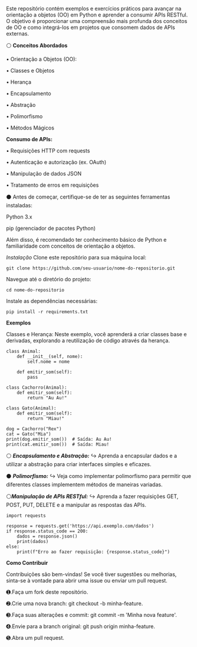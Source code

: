 Este repositório contém exemplos e exercícios práticos para avançar na orientação a objetos (OO) em Python e aprender a consumir APIs RESTful. O objetivo é proporcionar uma compreensão mais profunda dos conceitos de OO e como integrá-los em projetos que consomem dados de APIs externas.

⚪ **Conceitos Abordados**

• Orientação a Objetos (OO):

• Classes e Objetos

• Herança

• Encapsulamento

• Abstração

• Polimorfismo

• Métodos Mágicos

**Consumo de APIs:**

• Requisições HTTP com requests

• Autenticação e autorização (ex. OAuth)

• Manipulação de dados JSON

• Tratamento de erros em requisições

⚫ Antes de começar, certifique-se de ter as seguintes ferramentas instaladas:

Python 3.x

pip (gerenciador de pacotes Python)

Além disso, é recomendado ter conhecimento básico de Python e familiaridade com conceitos de orientação a objetos.

*Instalação*
Clone este repositório para sua máquina local:

```git clone https://github.com/seu-usuario/nome-do-repositorio.git```

Navegue até o diretório do projeto:

```cd nome-do-repositorio```

Instale as dependências necessárias:

```pip install -r requirements.txt```

**Exemplos**

Classes e Herança:
Neste exemplo, você aprenderá a criar classes base e derivadas, explorando a reutilização de código através da herança.
```
class Animal:
    def __init__(self, nome):
        self.nome = nome

    def emitir_som(self):
        pass

class Cachorro(Animal):
    def emitir_som(self):
        return "Au Au!"

class Gato(Animal):
    def emitir_som(self):
        return "Miau!"

dog = Cachorro("Rex")
cat = Gato("Mia")
print(dog.emitir_som())  # Saída: Au Au!
print(cat.emitir_som())  # Saída: Miau!
```
⚪ ***Encapsulamento e Abstração:***
 ↪︎ Aprenda a encapsular dados e a utilizar a abstração para criar interfaces simples e eficazes.

⚫ ***Polimorfismo:***
 ↪︎ Veja como implementar polimorfismo para permitir que diferentes classes implementem métodos de maneiras variadas.

⚪***Manipulação de APIs RESTful:***
 ↪︎ Aprenda a fazer requisições GET, POST, PUT, DELETE e a manipular as respostas das APIs.

```
import requests

response = requests.get('https://api.exemplo.com/dados')
if response.status_code == 200:
    dados = response.json()
    print(dados)
else:
    print(f"Erro ao fazer requisição: {response.status_code}")
```

****Como Contribuir****

Contribuições são bem-vindas! Se você tiver sugestões ou melhorias, sinta-se à vontade para abrir uma issue ou enviar um pull request.

➊.Faça um fork deste repositório.

➋.Crie uma nova branch: git checkout -b minha-feature.

➌.Faça suas alterações e commit: git commit -m 'Minha nova feature'.

➍.Envie para a branch original: git push origin minha-feature.

➎.Abra um pull request.
